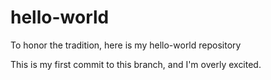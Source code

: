 # hello-world
To honor the tradition, here is my hello-world repository

This is my first commit to this branch, and I'm overly excited. 
